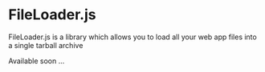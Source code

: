 FileLoader.js
=============

FileLoader.js is a library which allows you to load all your web app files into a single tarball archive

Available soon ...
